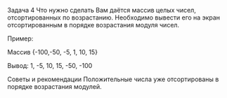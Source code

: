 Задача 4
Что нужно сделать
Вам даётся массив целых чисел, отсортированных по возрастанию. Необходимо вывести его на экран отсортированным в порядке возрастания модуля чисел.

Пример:

Массив {-100,-50, -5, 1, 10, 15}

Вывод: 1, -5, 10, 15, -50, -100

Советы и рекомендации
Положительные числа уже отсортированы в порядке возрастания модулей.